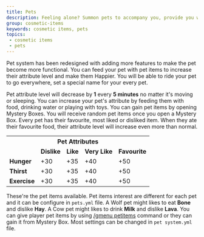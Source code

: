 ```yaml
---
title: Pets
description: Feeling alone? Summon pets to accompany you, provide you with warmth, and increase your gaming experience.
group: cosmetic-items
keywords: cosmetic items, pets
topics:
 - cosmetic items
 - pets
---
```


Pet system has been redesigned with adding more features to make the pet become more functional. You can feed your pet with pet items to increase their attribute level and make them Happier. You will be able to ride your pet to go everywhere, set a special name for your every pet.

Pet attribute level will decrease by **1** every **5 minutes** no matter it's moving or sleeping. You can increase your pet's attribute by feeding them with food, drinking water or playing with toys. You can gain pet items by opening Mystery Boxes. You will receive random pet items once you open a Mystery Box. Every pet has their favourite, most liked or disliked item. When they ate their favourite food, their attribute level will increase even more than normal.

<div class="md-table-max-content">
<div class="overflow-auto">
<table>
  <tr>
    <th colspan="5" class="text-center">Pet Attributes</td>
  </tr>
  <tr>
    <td></td>
    <td><strong>Dislike</strong></td>
    <td><strong>Like</strong></td>
    <td><strong>Very Like</strong></td>
    <td><strong>Favourite</strong></td>
  </tr>
  <tr>
    <td><strong>Hunger</strong></td>
    <td>+30</td>
    <td>+35</td>
    <td>+40</td>
    <td>+50</td>
  </tr>
  <tr>
    <td><strong>Thirst</strong></td>
    <td>+30</td>
    <td>+35</td>
    <td>+40</td>
    <td>+50</td>
  </tr>
  <tr>
    <td><strong>Exercise</strong></td>
    <td>+30</td>
    <td>+35</td>
    <td>+40</td>
    <td>+50</td>
  </tr>
</table>
</div>
</div>

These're the pet items available. Pet items interest are different for each pet and it can be configure in `pets.yml` file. A Wolf pet might likes to eat **Bone** and dislike **Hay**. A Cow pet might likes to drink **Milk** and dislike **Lava**. You can give player pet items by using [/gmenu petitems](../wiki/getting-started/commands/general#gmenu-petitems) command or they can gain it from Mystery Box. Most settings can be changed in `pet system.yml` file.
